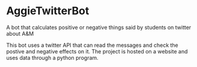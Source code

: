 # AggieTwitterBot
A bot that calculates positive or negative things said by students on twitter about A&M

This bot uses a twitter API that can read the messages and check the postive and negative effects on it. The project is hosted on a website and uses data 
through a python program.

